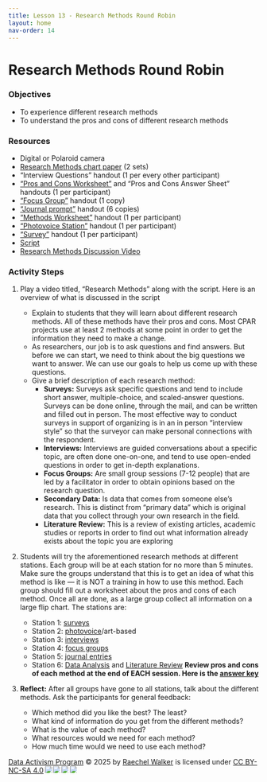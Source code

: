 ```yaml
---
title: Lesson 13 - Research Methods Round Robin
layout: home
nav-order: 14
---
```



# Research Methods Round Robin

### Objectives
- To experience different research methods
- To understand the pros and cons of different research methods


### Resources
- Digital or Polaroid camera
- <a href = "https://drive.google.com/file/d/1cKKABjhhU8nptMDd8FEo2087nNXJRRqM/view?usp=drive_link">Research Methods chart paper</a> (2 sets)
- “Interview Questions” handout (1 per every other participant)
- <a href = "https://drive.google.com/file/d/1XKc-2J871G0qqXmReHBuYgEJWpM_4XAF/view?usp=drive_link">“Pros and Cons Worksheet”</a> and “Pros and Cons Answer Sheet” handouts (1 per participant)
- <a href = "https://drive.google.com/file/d/1XKc-2J871G0qqXmReHBuYgEJWpM_4XAF/view?usp=drive_link">“Focus Group”</a> handout (1 copy)
- <a href = "https://drive.google.com/file/d/1XKc-2J871G0qqXmReHBuYgEJWpM_4XAF/view?usp=drive_link">“Journal prompt”</a> handout (6 copies)
- <a href = "https://drive.google.com/file/d/1XKc-2J871G0qqXmReHBuYgEJWpM_4XAF/view?usp=drive_link">“Methods Worksheet”</a> handout (1 per participant)
- <a href = "https://drive.google.com/file/d/1irrgUFpKicviXZcpWnytZcPWyM_MJ5wm/view?usp=drive_link">“Photovoice Station”</a> handout (1 per participant)
- <a href = "https://drive.google.com/file/d/17sH90eRi5IQZnLgJuIOCBOXYe2Oogx8I/view?usp=drive_open">“Survey”</a> handout (1 per participant)
- <a href = "https://docs.google.com/document/d/1pxCSxhdttSgZ_frYpfwsOWuyK_DGA5Kj4U-84b5Cha0/edit?tab=t.0">Script</a>
- <a href = "https://drive.google.com/file/d/1yMiTTpKJKFGRGp7lEdnQsh2wrw08aWvu/view?usp=drive_link">Research Methods Discussion Video</a>

### Activity Steps

1. Play a video titled, “Research Methods” along with the script. Here is an overview of what is discussed in the script
    - Explain to students that they will learn about different research methods. All of these methods have their pros and cons.  Most CPAR projects use at least 2 methods at some point in order to get the information they need to make a change.
    - As researchers, our job is to ask questions and find answers. But before we can start, we need to think about the big questions we want to answer. We can use our goals to help us come up with these questions.
    - Give a brief description of each research method:
        - **Surveys:** Surveys ask specific questions and tend to include short answer, multiple-choice, and scaled-answer questions. Surveys can be done online, through the mail, and can be written and filled out in person. The most effective way to conduct surveys in support of organizing is in an in person “interview style” so that the surveyor can make personal connections with the respondent.
        - **Interviews:**  Interviews are guided conversations about a specific topic, are often done one-on-one, and tend to use open-ended questions in order to get in-depth explanations. 
        - **Focus Groups:** Are small group sessions (7-12 people) that are led by a facilitator in order to obtain opinions based on the research question. 
        - **Secondary Data:**  Is data that comes from someone else’s research. This is distinct from “primary data” which is original data that you collect through your own research in the field.
        - **Literature Review:** This is a review of existing articles, academic studies or reports in order to find out what information already exists about the topic you are exploring
2. Students will try the aforementioned research methods at different stations. Each group will be at each station for no more than 5 minutes.  Make sure the groups understand that this is to get an idea of what this method is like — it is NOT a training in how to use this method.  Each group should fill out a worksheet about the pros and cons of each method.  Once all are done, as a large group collect all information on a large flip chart. The stations are:
    - Station 1: <a href = "https://drive.google.com/file/d/17sH90eRi5IQZnLgJuIOCBOXYe2Oogx8I/view?usp=drive_link">surveys</a>
    - Station 2: <a href = "https://drive.google.com/file/d/1irrgUFpKicviXZcpWnytZcPWyM_MJ5wm/view?usp=drive_link">photovoice</a>/art-based
    - Station 3: <a href = "https://docs.google.com/document/d/1wkLcbfCshK0a_h5gvCuWsbfV-Q03SpC-/edit%23heading=h.3lyw376lyurk">interviews</a>
    - Station 4: <a href = "https://docs.google.com/document/d/1wkLcbfCshK0a_h5gvCuWsbfV-Q03SpC-/edit%23heading=h.pea57f6zd67b">focus groups</a>
    - Station 5: <a href = "https://docs.google.com/document/d/1wkLcbfCshK0a_h5gvCuWsbfV-Q03SpC-/edit%23heading=h.lskyigfwai8w">journal entries</a>
    - Station 6: <a href = "https://news.yale.edu/2020/01/30/national-survey-students-feelings-about-high-school-are-mostly-negative">Data Analysis</a> and <a href = "https://news.yale.edu/2020/01/30/national-survey-students-feelings-about-high-school-are-mostly-negative">Literature Review</a>
**Review pros and cons of each method at the end of EACH session. Here is the <a href = "https://drive.google.com/file/d/1cKKABjhhU8nptMDd8FEo2087nNXJRRqM/view?usp=drive_link">answer key</a>**

3. **Reflect:** After all groups have gone to all stations, talk about the different methods.  Ask the participants for general feedback:
    - Which method did you like the best?  The least?
    - What kind of information do you get from the different methods?
    - What is the value of each method?
    - What resources would we need for each method?
    - How much time would we need to use each method?





<a href="https://creativecommons.org">Data Activism Program</a> © 2025 by <a href="https://creativecommons.org">Raechel Walker</a> is licensed under <a href="https://creativecommons.org/licenses/by-nc-sa/4.0/">CC BY-NC-SA 4.0</a><img src="https://mirrors.creativecommons.org/presskit/icons/cc.svg" style="max-width: 1em;max-height:1em;margin-left: .2em;"><img src="https://mirrors.creativecommons.org/presskit/icons/by.svg" style="max-width: 1em;max-height:1em;margin-left: .2em;"><img src="https://mirrors.creativecommons.org/presskit/icons/nc.svg" style="max-width: 1em;max-height:1em;margin-left: .2em;"><img src="https://mirrors.creativecommons.org/presskit/icons/sa.svg" style="max-width: 1em;max-height:1em;margin-left: .2em;">